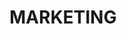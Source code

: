 # MARKETING

<!-- - [INTERNET MARKETING]() -->

<!-- - [EMAIL MARKETING]() -->

<!-- - [GOOGLE TAG MANAGER]() -->

<!-- - [ADS]()  -->
<!-- Advertising -->

<!-- - [GOOGLE ADS]()  -->
<!-- Prev. Google Adwords -->
<!-- - [GOOGLE ADSENSE]() -->

<!-- - [ANALYTICS]() -->

<!-- - [HOTJAR]() -->
<!-- - [MIXPANEL]() -->
<!-- - [KISSMETRICS]() -->
<!-- - [GOOGLE ANALYTICS]() -->

<!-- - [SEO]() -->

<!-- - [AHREFS]()  -->
<!-- https://ahrefs.com/ -->
<!-- - [ALEXA.COM]()  -->
<!-- https://alexa.com/ --> 
<!-- SHUT DDOWN -->
<!-- - [SIMILARWEB]()  -->
<!-- https://www.similarweb.com/ -->
<!-- - [SEMRUSH]() -->
<!-- - [GOOGLE TRENDS]() -->
<!-- - [GOOGLE SEARCH CONSOLE]() -->

<!-- - [BACKLINKS]() -->

<!-- - [CONTENT CREATION]() -->
<!-- - [CONTENT MANAGEMENT]() -->
<!-- - [CONTENT OPTIMIZATION]() -->
<!-- - [CONTENT STRATEGY]() -->
<!-- - [CONTENT WRITING]() -->
<!-- - [COPYWRITING]() -->

<!-- - [GROWTH HACKING]() -->

<!-- - [A/B TESTING]() -->
